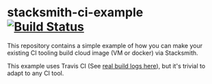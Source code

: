 # stacksmith-ci-example [![Build Status](https://travis-ci.com/bitnami-labs/stacksmith-ci-example.svg?branch=master)](https://travis-ci.org/bitnami-labs/stacksmith-ci-example)

This repository contains a simple example of how you can make your existing CI
tooling build cloud image (VM or docker) via Stacksmith.

This example uses Travis CI (See [real build logs here](https://travis-ci.com/bitnami-labs/stacksmith-ci-example)),
but it's trivial to adapt to any CI tool.
